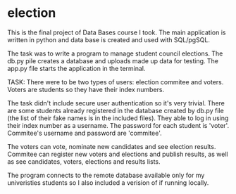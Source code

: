 # election
This is the final project of Data Bases course I took. The main application is written in python and data base is created and used with SQL/pgSQL.

The task was to write a program to manage student council elections. The db.py pile creates a database and uploads made up data for testing. The app.py file starts the application in the terminal.

TASK:
There were to be two types of users: election commitee and voters. Voters are students so they have their index numbers.

The task didn't include secure user authentication so it's very trivial. There are some students already registered in the database created by db.py file (the list of their fake names is in the included files). They able to log in using their index number as a username. The password for each student is 'voter'. Commitee's username and password are 'commitee'.

The voters can vote, nominate new candidates and see election results. Commitee can register new voters and elections and publish results, as well as see candidates, voters, elections and results lists.

The program connects to the remote database available only for my univeristies students so I also included a verision of if running locally.
